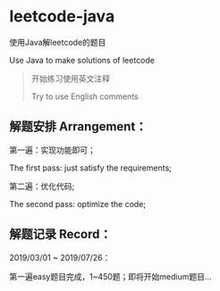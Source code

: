 # leetcode-java
使用Java解leetcode的题目

Use Java to make solutions of leetcode

> 开始练习使用英文注释
>
> Try to use English comments



## 解题安排 Arrangement：

第一遍：实现功能即可；

The first pass: just satisfy the requirements;

第二遍：优化代码;

The second pass: optimize the code;



## 解题记录 Record：

2019/03/01 ~ 2019/07/26： 

第一遍easy题目完成，1~450题；即将开始medium题目...

